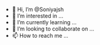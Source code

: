 - 👋 Hi, I’m @Soniyajsh
- 👀 I’m interested in ...
- 🌱 I’m currently learning ...
- 💞️ I’m looking to collaborate on ...
- 📫 How to reach me ...

<!---
Soniyajsh/Soniyajsh is a ✨ special ✨ repository because its `README.md` (this file) appears on your GitHub profile.
You can click the Preview link to take a look at your changes.
--->
